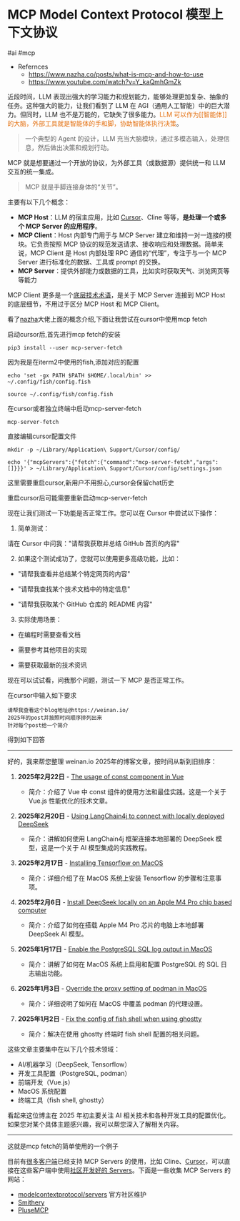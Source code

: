 # MCP Model Context Protocol 模型上下文协议

#ai #mcp 

- Refernces
	- https://www.nazha.co/posts/what-is-mcp-and-how-to-use
	- https://www.youtube.com/watch?v=Y_kaQmhGmZk

近段时间，LLM 表现出强大的学习能力和规划能力，能够处理更加复杂、抽象的任务。这种强大的能力，让我们看到了 LLM 在 AGI（通用人工智能）中的巨大潜力。但同时，LLM 也不是万能的，它缺失了很多能力。<font color="#e36c09">LLM 可以作为[[智能体]]的大脑，外部工具就是智能体的手和脚，协助智能体执行决策</font>。

> 一个典型的 Agent 的设计，LLM 充当大脑模块，通过多模态输入，处理信息，然后做出决策和规划行动。

MCP 就是想要通过一个开放的协议，为外部工具（或数据源）提供统一和 LLM 交互的统一集成。

> MCP 就是手脚连接身体的“关节”。

主要有以下几个概念：

- **MCP Host**：LLM 的宿主应用，比如 [Cursor](https://docs.cursor.com/advanced/model-context-protocol)、Cline 等等，**是处理一个或多个 MCP Server 的应用程序**。
- **MCP Client**：Host 内部专门用于与 MCP Server 建立和维持一对一连接的模块。它负责按照 MCP 协议的规范发送请求、接收响应和处理数据。简单来说，MCP Client 是 Host 内部处理 RPC 通信的“代理”，专注于与一个 MCP Server 进行标准化的数据、工具或 prompt 的交换。
- **MCP Server**：提供外部能力或数据的工具，比如实时获取天气、浏览网页等等能力

MCP Client 更多是一个[底层技术术语](https://github.com/modelcontextprotocol/specification/discussions/135)，是关于 MCP Server 连接到 MCP Host 的底层细节，不用过于区分 MCP Host 和 MCP Client。

看了[nazha](https://www.nazha.co/)大佬上面的概念介绍,下面让我尝试在cursor中使用mcp fetch

启动cursor后,首先进行mcp fetch的安装

```shell
pip3 install --user mcp-server-fetch
```

因为我是在iterm2中使用的fish,添加对应的配置

```shell
echo 'set -gx PATH $PATH $HOME/.local/bin' >> ~/.config/fish/config.fish

source ~/.config/fish/config.fish
```

在cursor或者独立终端中启动mcp-server-fetch

```shell
mcp-server-fetch
```

直接编辑cursor配置文件

```shell
mkdir -p ~/Library/Application\ Support/Cursor/config/

echo '{"mcpServers":{"fetch":{"command":"mcp-server-fetch","args":[]}}}' > ~/Library/Application\ Support/Cursor/config/settings.json
```

这里需要重启cursor,新用户不用担心,cursor会保留chat历史

重启cursor后可能需要重新启动mcp-server-fetch

现在让我们测试一下功能是否正常工作。您可以在 Cursor 中尝试以下操作：

1. 简单测试：

请在 Cursor 中问我："请帮我获取并总结 GitHub 首页的内容"

2. 如果这个测试成功了，您就可以使用更多高级功能，比如：

- "请帮我查看并总结某个特定网页的内容"

- "请帮我查找某个技术文档中的特定信息"

- "请帮我获取某个 GitHub 仓库的 README 内容"

3. 实际使用场景：

- 在编程时需要查看文档

- 需要参考其他项目的实现

- 需要获取最新的技术资讯

现在可以试试看，问我那个问题，测试一下 MCP 是否正常工作。

在cursor中输入如下要求

```shell
请帮我查看这个blog地址@https://weinan.io/  
2025年的post并按照时间顺序排列出来  
针对每个post给一个简介
```

得到如下回答

---

好的，我来帮您整理 weinan.io 2025年的博客文章，按时间从新到旧排序：

1. **2025年2月22日** - [The usage of const component in Vue](https://weinan.io/)
   - 简介：介绍了 Vue 中 const 组件的使用方法和最佳实践。这是一个关于 Vue.js 性能优化的技术文章。

2. **2025年2月20日** - [Using LangChain4j to connect with locally deployed DeepSeek](https://weinan.io/)
   - 简介：讲解如何使用 LangChain4j 框架连接本地部署的 DeepSeek 模型，这是一个关于 AI 模型集成的实践教程。

3. **2025年2月17日** - [Installing Tensorflow on MacOS](https://weinan.io/)
   - 简介：详细介绍了在 MacOS 系统上安装 Tensorflow 的步骤和注意事项。

4. **2025年2月6日** - [Install DeepSeek locally on an Apple M4 Pro chip based computer](https://weinan.io/)
   - 简介：介绍了如何在搭载 Apple M4 Pro 芯片的电脑上本地部署 DeepSeek AI 模型。

5. **2025年1月17日** - [Enable the PostgreSQL SQL log output in MacOS](https://weinan.io/)
   - 简介：讲解了如何在 MacOS 系统上启用和配置 PostgreSQL 的 SQL 日志输出功能。

6. **2025年1月3日** - [Override the proxy setting of podman in MacOS](https://weinan.io/)
   - 简介：详细说明了如何在 MacOS 中覆盖 podman 的代理设置。

7. **2025年1月2日** - [Fix the config of fish shell when using ghostty](https://weinan.io/)
   - 简介：解决在使用 ghostty 终端时 fish shell 配置的相关问题。

这些文章主要集中在以下几个技术领域：
- AI/机器学习（DeepSeek, Tensorflow）
- 开发工具配置（PostgreSQL, podman）
- 前端开发（Vue.js）
- MacOS 系统配置
- 终端工具（fish shell, ghostty）

看起来这位博主在 2025 年初主要关注 AI 相关技术和各种开发工具的配置优化。如果您对某个具体主题感兴趣，我可以帮您深入了解相关内容。

---

这就是mcp fetch的简单使用的一个例子

目前有[很多客户端](https://modelcontextprotocol.io/clients)已经支持 MCP Servers 的使用，比如 Cline、[Cursor](https://docs.cursor.com/advanced/model-context-protocol)，可以直接在这些客户端中使用[社区开发好的 Servers](https://github.com/modelcontextprotocol/servers/tree/main?tab=readme-ov-file)。下面是一些收集 MCP Servers 的网站：

- [modelcontextprotocol/servers](https://github.com/modelcontextprotocol/servers/tree/main?tab=readme-ov-file) 官方社区维护
- [Smithery](https://smithery.ai/)
- [PluseMCP](https://www.nazha.co/posts/pulsemcp)




